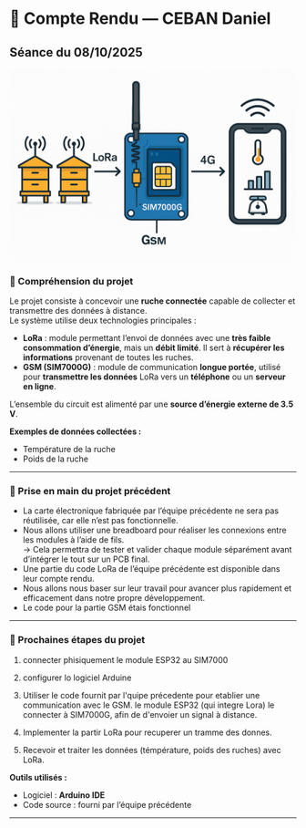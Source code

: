 # 📝 Compte Rendu — CEBAN Daniel  
## Séance du 08/10/2025  

![Schéma général projet](../Images/schemaGeneral.png)


### 🧠 Compréhension du projet

Le projet consiste à concevoir une **ruche connectée** capable de collecter et transmettre des données à distance.  
Le système utilise deux technologies principales :

- **LoRa** : module permettant l’envoi de données avec une **très faible consommation d’énergie**, mais un **débit limité**. Il sert à **récupérer les informations** provenant de toutes les ruches.  
- **GSM (SIM7000G)** : module de communication **longue portée**, utilisé pour **transmettre les données** LoRa vers un **téléphone** ou un **serveur en ligne**.

L’ensemble du circuit est alimenté par une **source d’énergie externe de 3.5 V**.

**Exemples de données collectées :**
- Température de la ruche  
- Poids de la ruche  

---

### 🧩 Prise en main du projet précédent

- La carte électronique fabriquée par l’équipe précédente ne sera pas réutilisée, car elle n’est pas fonctionnelle.  
- Nous allons utiliser une breadboard pour réaliser les connexions entre les modules à l’aide de fils.  
  → Cela permettra de tester et valider chaque module séparément avant d’intégrer le tout sur un PCB final.  
- Une partie du code LoRa de l’équipe précédente est disponible dans leur compte rendu.  
- Nous allons nous baser sur leur travail pour avancer plus rapidement et efficacement dans notre propre développement.
- Le code pour la partie GSM étais fonctionnel 

---

### 🚧 Prochaines étapes du projet

1. connecter phisiquement le module ESP32 au SIM7000
2. configurer lo logiciel Arduine 


1. Utiliser le code fournit par l'quipe précedente pour etablier une communication avec le GSM.
     le module ESP32 (qui integre Lora) le connecter à SIM7000G, afin de d'envoier un signal à distance.
2. Implementer la partir LoRa pour recuperer un tramme des donnes.
3. Recevoir et traiter les données (témpérature, poids des ruches) avec LoRa. 


**Outils utilisés :**
- Logiciel : **Arduino IDE**  
- Code source : fourni par l’équipe précédente  

---
